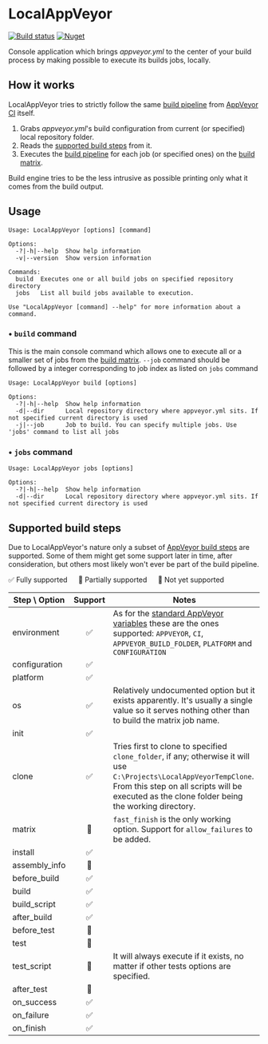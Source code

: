 # LocalAppVeyor
[![Build status](https://ci.appveyor.com/api/projects/status/hpi2lwuhrr2qbhfm?svg=true)](https://ci.appveyor.com/project/joaope/localappveyor)
[![Nuget](https://img.shields.io/nuget/v/LocalAppVeyor.svg?maxAge=0)](https://www.nuget.org/packages/LocalAppVeyor/)

Console application which brings _appveyor.yml_ to the center of your build process by making possible to execute 
its builds jobs, locally.

## How it works
LocalAppVeyor tries to strictly follow the same [build pipeline](https://www.appveyor.com/docs/build-configuration/#build-pipeline) 
from [AppVeyor CI](https://appveyor.com) itself.

1. Grabs _appveyor.yml_'s build configuration from current (or specified) local repository folder.
2. Reads the [supported build steps](#supported-build-steps) from it.
3. Executes the [build pipeline](https://www.appveyor.com/docs/build-configuration/#build-pipeline) for each job (or specified ones)
on the [build matrix](https://www.appveyor.com/docs/build-configuration/#build-matrix).

Build engine tries to be the less intrusive as possible printing only what it comes from the build output.

## Usage
```
Usage: LocalAppVeyor [options] [command]

Options:
  -?|-h|--help  Show help information
  -v|--version  Show version information

Commands:
  build  Executes one or all build jobs on specified repository directory
  jobs   List all build jobs available to execution.

Use "LocalAppVeyor [command] --help" for more information about a command.
```

### • `build` command
This is the main console command which allows one to execute all or a smaller set of jobs from the 
[build matrix](https://www.appveyor.com/docs/build-configuration/#build-matrix). `--job` command should be followed by a integer
corresponding to job index as listed on `jobs` command
```
Usage: LocalAppVeyor build [options]

Options:
  -?|-h|--help  Show help information
  -d|--dir      Local repository directory where appveyor.yml sits. If not specified current directory is used
  -j|--job      Job to build. You can specify multiple jobs. Use 'jobs' command to list all jobs
```

### • `jobs` command
```
Usage: LocalAppVeyor jobs [options]

Options:
  -?|-h|--help  Show help information
  -d|--dir      Local repository directory where appveyor.yml sits. If not specified current directory is used
```

## Supported build steps
Due to LocalAppVeyor's nature only a subset of [AppVeyor build steps](https://www.appveyor.com/docs/build-configuration/#build-pipeline)
are supported. Some of them might get some support later in time, after consideration, but others most likely won't ever be part 
of the build pipeline.

:white_check_mark: Fully supported &emsp; :large_blue_circle: Partially supported &emsp; :red_circle: Not yet supported

| Step \ Option  | Support           | Notes  |
| ------------- |:-------------:| ----- |
| environment | :white_check_mark: | As for the [standard AppVeyor variables](https://www.appveyor.com/docs/environment-variables/) these are the ones supported: `APPVEYOR`, `CI`, `APPVEYOR_BUILD_FOLDER`, `PLATFORM` and `CONFIGURATION` |
| configuration | :white_check_mark: | |
| platform | :white_check_mark: | |
| os | :white_check_mark: | Relatively undocumented option but it exists apparently. It's usually a single value so it serves nothing other than to build the matrix job name. |
| init | :white_check_mark: | |
| clone | :white_check_mark: | Tries first to clone to specified `clone_folder`, if any; otherwise it will use `C:\Projects\LocalAppVeyorTempClone`. From this step on all scripts will be executed as the clone folder being the working directory. |
| matrix | :large_blue_circle: | `fast_finish` is the only working option. Support for `allow_failures` to be added. |
| install | :white_check_mark: | |
| assembly_info | :red_circle: | |
| before_build | :white_check_mark: | |
| build | :white_check_mark: | |
| build_script | :white_check_mark: | |
| after_build | :white_check_mark: | |
| before_test | :red_circle: | |
| test | :red_circle: | |
| test_script | :large_blue_circle: | It will always execute if it exists, no matter if other tests options are specified. |
| after_test | :red_circle: | |
| on_success | :white_check_mark: | |
| on_failure | :white_check_mark: | |
| on_finish | :white_check_mark: | |
